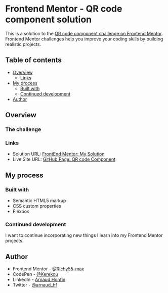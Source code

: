 # Frontend Mentor - QR code component solution

This is a solution to the [QR code component challenge on Frontend Mentor](https://www.frontendmentor.io/challenges/qr-code-component-iux_sIO_H). Frontend Mentor challenges help you improve your coding skills by building realistic projects.  

## Table of contents

- [Overview](#overview)
  - [Links](#links)
- [My process](#my-process)
  - [Built with](#built-with)
  - [Continued development](#continued-development)
- [Author](#author)


## Overview

### The challenge

### Links

- Solution URL: [FrontEnd Mentor: My Solution](https://www.frontendmentor.io/solutions/nft-preview-card-component-build-with-html-css-and-flexbox-9tuMXW3d2)
- Live Site URL: [GitHub Page: QR code Component](https://richy55-max.github.io/NFT-preview-card-component/)

## My process

### Built with

- Semantic HTML5 markup
- CSS custom properties
- Flexbox


### Continued development 

I want to continue incorporating new things I learn into my Frontend Mentor projects.


## Author

- Frontend Mentor - [@Richy55-max](https://www.frontendmentor.io/profile/Richy55-max)
- CodePen - [@Kerekou](https://codepen.io/Kerekou)
- LinkedIn - [Arnaud Honfin](https://www.linkedin.com/in/arnaud-honfin-a71a9418a/)
- Twitter - [@arnaud_hf](https://twitter.com/arnaud_hf)

